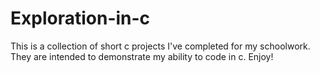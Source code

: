 # Exploration-in-c
This is a collection of short c projects I've completed for my schoolwork. 
They are intended to demonstrate my ability to code in c. Enjoy!
